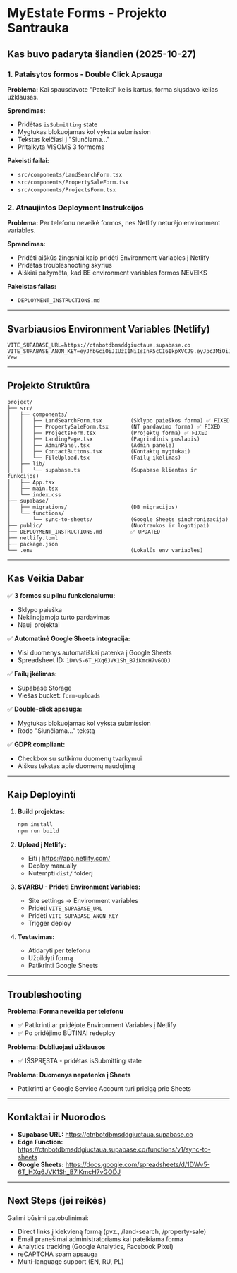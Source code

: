 # MyEstate Forms - Projekto Santrauka

## Kas buvo padaryta šiandien (2025-10-27)

### 1. Pataisytos formos - Double Click Apsauga
**Problema:** Kai spausdavote "Pateikti" kelis kartus, forma siųsdavo kelias užklausas.

**Sprendimas:**
- Pridėtas `isSubmitting` state
- Mygtukas blokuojamas kol vyksta submission
- Tekstas keičiasi į "Siunčiama..."
- Pritaikyta VISOMS 3 formoms

**Pakeisti failai:**
- `src/components/LandSearchForm.tsx`
- `src/components/PropertySaleForm.tsx`
- `src/components/ProjectsForm.tsx`

### 2. Atnaujintos Deployment Instrukcijos
**Problema:** Per telefonu neveikė formos, nes Netlify neturėjo environment variables.

**Sprendimas:**
- Pridėti aiškūs žingsniai kaip pridėti Environment Variables į Netlify
- Pridėtas troubleshooting skyrius
- Aiškiai pažymėta, kad BE environment variables formos NEVEIKS

**Pakeistas failas:**
- `DEPLOYMENT_INSTRUCTIONS.md`

---

## Svarbiausios Environment Variables (Netlify)

```
VITE_SUPABASE_URL=https://ctnbotdbmsddgiuctaua.supabase.co
VITE_SUPABASE_ANON_KEY=eyJhbGciOiJIUzI1NiIsInR5cCI6IkpXVCJ9.eyJpc3MiOiJzdXBhYmFzZSIsInJlZiI6ImN0bmJvdGRibXNkZGdpdWN0YXVhIiwicm9sZSI6ImFub24iLCJpYXQiOjE3NjEwNzI5NDIsImV4cCI6MjA3NjY0ODk0Mn0.4lpGNZIP7pv2wIe4yxfUooRTwMVlf03jGPsuv9J-Yew
```

---

## Projekto Struktūra

```
project/
├── src/
│   ├── components/
│   │   ├── LandSearchForm.tsx         (Sklypo paieškos forma) ✅ FIXED
│   │   ├── PropertySaleForm.tsx       (NT pardavimo forma) ✅ FIXED
│   │   ├── ProjectsForm.tsx           (Projektų forma) ✅ FIXED
│   │   ├── LandingPage.tsx            (Pagrindinis puslapis)
│   │   ├── AdminPanel.tsx             (Admin panelė)
│   │   ├── ContactButtons.tsx         (Kontaktų mygtukai)
│   │   └── FileUpload.tsx             (Failų įkėlimas)
│   ├── lib/
│   │   └── supabase.ts                (Supabase klientas ir funkcijos)
│   ├── App.tsx
│   ├── main.tsx
│   └── index.css
├── supabase/
│   ├── migrations/                    (DB migracijos)
│   └── functions/
│       └── sync-to-sheets/            (Google Sheets sinchronizacija)
├── public/                            (Nuotraukos ir logotipai)
├── DEPLOYMENT_INSTRUCTIONS.md         ✅ UPDATED
├── netlify.toml
├── package.json
└── .env                               (Lokalūs env variables)
```

---

## Kas Veikia Dabar

✅ **3 formos su pilnu funkcionalumu:**
- Sklypo paieška
- Nekilnojamojo turto pardavimas  
- Nauji projektai

✅ **Automatinė Google Sheets integracija:**
- Visi duomenys automatiškai patenka į Google Sheets
- Spreadsheet ID: `1DWv5-6T_HXq6JVK1Sh_B7iKmcH7vGODJ`

✅ **Failų įkėlimas:**
- Supabase Storage
- Viešas bucket: `form-uploads`

✅ **Double-click apsauga:**
- Mygtukas blokuojamas kol vyksta submission
- Rodo "Siunčiama..." tekstą

✅ **GDPR compliant:**
- Checkbox su sutikimu duomenų tvarkymui
- Aiškus tekstas apie duomenų naudojimą

---

## Kaip Deployinti

1. **Build projektas:**
   ```bash
   npm install
   npm run build
   ```

2. **Upload į Netlify:**
   - Eiti į https://app.netlify.com/
   - Deploy manually
   - Nutempti `dist/` folderį

3. **SVARBU - Pridėti Environment Variables:**
   - Site settings → Environment variables
   - Pridėti `VITE_SUPABASE_URL`
   - Pridėti `VITE_SUPABASE_ANON_KEY`
   - Trigger deploy

4. **Testavimas:**
   - Atidaryti per telefonu
   - Užpildyti formą
   - Patikrinti Google Sheets

---

## Troubleshooting

**Problema: Forma neveikia per telefonu**
- ✅ Patikrinti ar pridėjote Environment Variables į Netlify
- ✅ Po pridėjimo BŪTINAI redeploy

**Problema: Dubliuojasi užklausos**
- ✅ IŠSPRĘSTA - pridėtas isSubmitting state

**Problema: Duomenys nepatenka į Sheets**
- Patikrinti ar Google Service Account turi prieigą prie Sheets

---

## Kontaktai ir Nuorodos

- **Supabase URL:** https://ctnbotdbmsddgiuctaua.supabase.co
- **Edge Function:** https://ctnbotdbmsddgiuctaua.supabase.co/functions/v1/sync-to-sheets
- **Google Sheets:** https://docs.google.com/spreadsheets/d/1DWv5-6T_HXq6JVK1Sh_B7iKmcH7vGODJ

---

## Next Steps (jei reikės)

Galimi būsimi patobulinimai:
- Direct links į kiekvieną formą (pvz., /land-search, /property-sale)
- Email pranešimai administratoriams kai pateikiama forma
- Analytics tracking (Google Analytics, Facebook Pixel)
- reCAPTCHA spam apsauga
- Multi-language support (EN, RU, PL)

